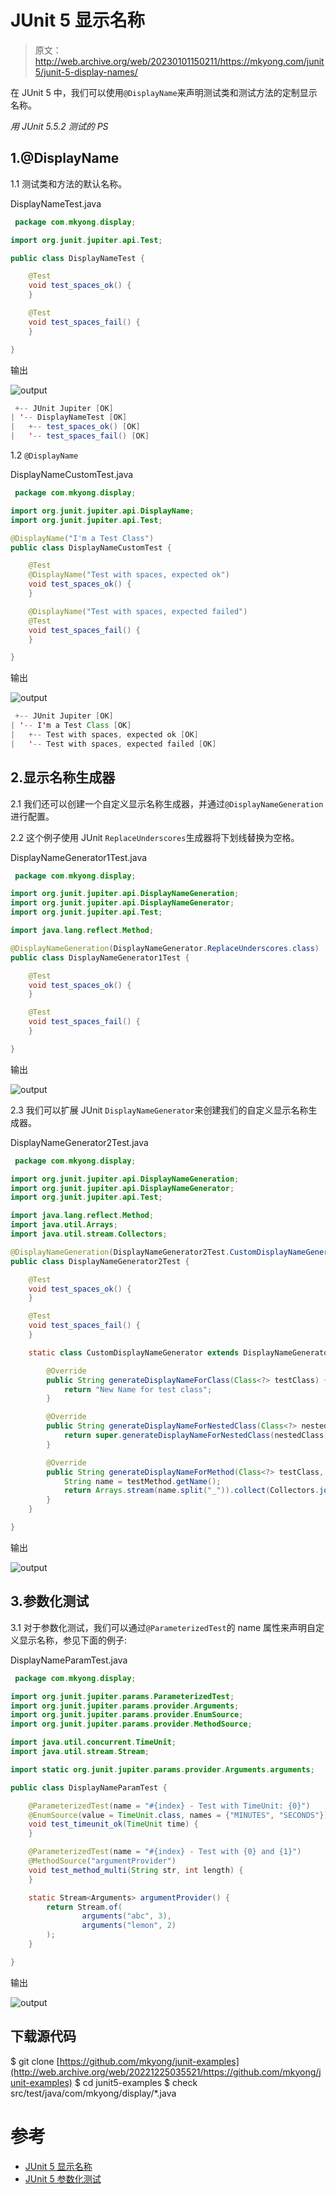 # JUnit 5 显示名称

> 原文：<http://web.archive.org/web/20230101150211/https://mkyong.com/junit5/junit-5-display-names/>

在 JUnit 5 中，我们可以使用`@DisplayName`来声明测试类和测试方法的定制显示名称。

*用 JUnit 5.5.2 测试的 PS*

## 1.@DisplayName

1.1 测试类和方法的默认名称。

DisplayNameTest.java

```java
 package com.mkyong.display;

import org.junit.jupiter.api.Test;

public class DisplayNameTest {

    @Test
    void test_spaces_ok() {
    }

    @Test
    void test_spaces_fail() {
    }

} 
```

输出

![output](img/c780b12242ed5507c4397bb888068b36.png)

```java
 +-- JUnit Jupiter [OK]
| '-- DisplayNameTest [OK]
|   +-- test_spaces_ok() [OK]
|   '-- test_spaces_fail() [OK] 
```

1.2 `@DisplayName`

DisplayNameCustomTest.java

```java
 package com.mkyong.display;

import org.junit.jupiter.api.DisplayName;
import org.junit.jupiter.api.Test;

@DisplayName("I'm a Test Class")
public class DisplayNameCustomTest {

    @Test
    @DisplayName("Test with spaces, expected ok")
    void test_spaces_ok() {
    }

    @DisplayName("Test with spaces, expected failed")
    @Test
    void test_spaces_fail() {
    }

} 
```

输出

![output](img/f5d6960b5109cede5f68ff8db1fe1e26.png)

```java
 +-- JUnit Jupiter [OK]
| '-- I'm a Test Class [OK]
|   +-- Test with spaces, expected ok [OK]
|   '-- Test with spaces, expected failed [OK] 
```

## 2.显示名称生成器

2.1 我们还可以创建一个自定义显示名称生成器，并通过`@DisplayNameGeneration`进行配置。

2.2 这个例子使用 JUnit `ReplaceUnderscores`生成器将下划线替换为空格。

DisplayNameGenerator1Test.java

```java
 package com.mkyong.display;

import org.junit.jupiter.api.DisplayNameGeneration;
import org.junit.jupiter.api.DisplayNameGenerator;
import org.junit.jupiter.api.Test;

import java.lang.reflect.Method;

@DisplayNameGeneration(DisplayNameGenerator.ReplaceUnderscores.class)
public class DisplayNameGenerator1Test {

    @Test
    void test_spaces_ok() {
    }

    @Test
    void test_spaces_fail() {
    }

} 
```

输出

![output](img/a64e6614b4c65e99ec02d9f8d5235689.png)

2.3 我们可以扩展 JUnit `DisplayNameGenerator`来创建我们的自定义显示名称生成器。

DisplayNameGenerator2Test.java

```java
 package com.mkyong.display;

import org.junit.jupiter.api.DisplayNameGeneration;
import org.junit.jupiter.api.DisplayNameGenerator;
import org.junit.jupiter.api.Test;

import java.lang.reflect.Method;
import java.util.Arrays;
import java.util.stream.Collectors;

@DisplayNameGeneration(DisplayNameGenerator2Test.CustomDisplayNameGenerator.class)
public class DisplayNameGenerator2Test {

    @Test
    void test_spaces_ok() {
    }

    @Test
    void test_spaces_fail() {
    }

    static class CustomDisplayNameGenerator extends DisplayNameGenerator.Standard {

        @Override
        public String generateDisplayNameForClass(Class<?> testClass) {
            return "New Name for test class";
        }

        @Override
        public String generateDisplayNameForNestedClass(Class<?> nestedClass) {
            return super.generateDisplayNameForNestedClass(nestedClass);
        }

        @Override
        public String generateDisplayNameForMethod(Class<?> testClass, Method testMethod) {
            String name = testMethod.getName();
            return Arrays.stream(name.split("_")).collect(Collectors.joining(" | "));
        }
    }

} 
```

输出

![output](img/0aba5db6f7b28377c1b54d744d97a598.png)

## 3.参数化测试

3.1 对于参数化测试，我们可以通过`@ParameterizedTest`的 name 属性来声明自定义显示名称，参见下面的例子:

DisplayNameParamTest.java

```java
 package com.mkyong.display;

import org.junit.jupiter.params.ParameterizedTest;
import org.junit.jupiter.params.provider.Arguments;
import org.junit.jupiter.params.provider.EnumSource;
import org.junit.jupiter.params.provider.MethodSource;

import java.util.concurrent.TimeUnit;
import java.util.stream.Stream;

import static org.junit.jupiter.params.provider.Arguments.arguments;

public class DisplayNameParamTest {

    @ParameterizedTest(name = "#{index} - Test with TimeUnit: {0}")
    @EnumSource(value = TimeUnit.class, names = {"MINUTES", "SECONDS"})
    void test_timeunit_ok(TimeUnit time) {
    }

    @ParameterizedTest(name = "#{index} - Test with {0} and {1}")
    @MethodSource("argumentProvider")
    void test_method_multi(String str, int length) {
    }

    static Stream<Arguments> argumentProvider() {
        return Stream.of(
                arguments("abc", 3),
                arguments("lemon", 2)
        );
    }

} 
```

输出

![output](img/fac0907fba7d1601a0a1c1a13af7eccb.png)

## 下载源代码

$ git clone [https://github.com/mkyong/junit-examples](http://web.archive.org/web/20221225035521/https://github.com/mkyong/junit-examples)
$ cd junit5-examples
$ check src/test/java/com/mkyong/display/*.java

# 参考

*   [JUnit 5 显示名称](http://web.archive.org/web/20221225035521/https://junit.org/junit5/docs/current/user-guide/#writing-tests-display-names)
*   [JUnit 5 参数化测试](/web/20221225035521/https://mkyong.com/junit5/junit-5-parameterized-tests/)

<input type="hidden" id="mkyong-current-postId" value="15266">